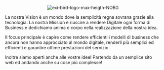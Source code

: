 <p align='center'>
  <img src="https://i.ibb.co/c8XZGfY/exi-bird-logo-max-heigth-NOBG.png" alt="exi-bird-logo-max-heigth-NOBG" border="0">
</p>

La nostra Vision è un mondo dove la semplicità regna sovrana grazie alla tecnologia. La nostra Mission è riuscire a rendere Digitale ogni forma di Business e dedichiamo anima e corpo nella realizzazione della nostra idea.

Il focus principale è capire come rendere efficienti i modelli di business che ancora non hanno approcciato al mondo digitale, renderli più semplici ed efficienti e garantire ottime prestazioni del servizio.

Inoltre siamo aperti anche alle vostre idee! Partendo da un semplice sito web ed andando anche su cose più complesse!

